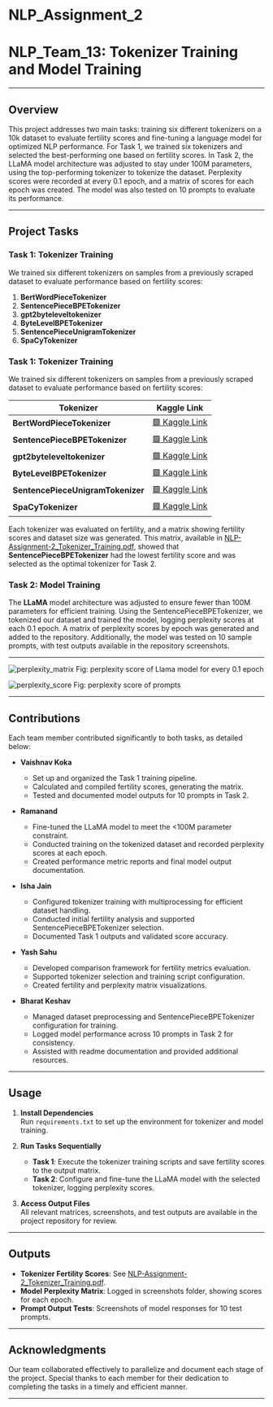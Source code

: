 # NLP_Assignment_2

# NLP_Team_13: Tokenizer Training and Model Training

---

## Overview
This project addresses two main tasks: training six different tokenizers on a 10k dataset to evaluate fertility scores and fine-tuning a language model for optimized NLP performance. For Task 1, we trained six tokenizers and selected the best-performing one based on fertility scores. In Task 2, the LLaMA model architecture was adjusted to stay under 100M parameters, using the top-performing tokenizer to tokenize the dataset. Perplexity scores were recorded at every 0.1 epoch, and a matrix of scores for each epoch was created. The model was also tested on 10 prompts to evaluate its performance.

---

## Project Tasks

### Task 1: Tokenizer Training
We trained six different tokenizers on samples from a previously scraped dataset to evaluate performance based on fertility scores:
1. **BertWordPieceTokenizer**
2. **SentencePieceBPETokenizer**
3. **gpt2byteleveltokenizer**
4. **ByteLevelBPETokenizer**
5. **SentencePieceUnigramTokenizer**
6. **SpaCyTokenizer**

### Task 1: Tokenizer Training
We trained six different tokenizers on samples from a previously scraped dataset to evaluate performance based on fertility scores:

| Tokenizer                        | Kaggle Link                               |
|-----------------------------------|-------------------------------------------|
| **BertWordPieceTokenizer**        | [🟩 Kaggle Link](https://www.kaggle.com/your-kaggle-link) |
| **SentencePieceBPETokenizer**     | [🟩 Kaggle Link](https://www.kaggle.com/your-kaggle-link) |
| **gpt2byteleveltokenizer**        | [🟩 Kaggle Link](https://www.kaggle.com/your-kaggle-link) |
| **ByteLevelBPETokenizer**         | [🟩 Kaggle Link](https://www.kaggle.com/your-kaggle-link) |
| **SentencePieceUnigramTokenizer** | [🟩 Kaggle Link](https://www.kaggle.com/your-kaggle-link) |
| **SpaCyTokenizer**                | [🟩 Kaggle Link](https://www.kaggle.com/your-kaggle-link) |



Each tokenizer was evaluated on fertility, and a matrix showing fertility scores and dataset size was generated. This matrix, available in [NLP-Assignment-2_Tokenizer_Training.pdf](link-to-pdf), showed that **SentencePieceBPETokenizer** had the lowest fertility score and was selected as the optimal tokenizer for Task 2.

### Task 2: Model Training
The **LLaMA** model architecture was adjusted to ensure fewer than 100M parameters for efficient training. Using the SentencePieceBPETokenizer, we tokenized our dataset and trained the model, logging perplexity scores at each 0.1 epoch. A matrix of perplexity scores by epoch was generated and added to the repository. Additionally, the model was tested on 10 sample prompts, with test outputs available in the repository screenshots.

---
![perplexity_matrix](https://github.com/user-attachments/assets/c02a1cbd-03b9-4d43-8539-13379ec494cc)
Fig: perplexity score of Llama model for every 0.1 epoch

![perplexity_score](https://github.com/user-attachments/assets/f1af8dbb-ee0a-40a0-b4cb-f4f0503a6702)
Fig: perplexity score of prompts


 

---

## Contributions

Each team member contributed significantly to both tasks, as detailed below:

- **Vaishnav Koka**
  - Set up and organized the Task 1 training pipeline.
  - Calculated and compiled fertility scores, generating the matrix.
  - Tested and documented model outputs for 10 prompts in Task 2.

- **Ramanand**
  - Fine-tuned the LLaMA model to meet the <100M parameter constraint.
  - Conducted training on the tokenized dataset and recorded perplexity scores at each epoch.
  - Created performance metric reports and final model output documentation.

- **Isha Jain**
  - Configured tokenizer training with multiprocessing for efficient dataset handling.
  - Conducted initial fertility analysis and supported SentencePieceBPETokenizer selection.
  - Documented Task 1 outputs and validated score accuracy.

- **Yash Sahu**
  - Developed comparison framework for fertility metrics evaluation.
  - Supported tokenizer selection and training script configuration.
  - Created fertility and perplexity matrix visualizations.

- **Bharat Keshav**
  - Managed dataset preprocessing and SentencePieceBPETokenizer configuration for training.
  - Logged model performance across 10 prompts in Task 2 for consistency.
  - Assisted with readme documentation and provided additional resources.

---

## Usage

1. **Install Dependencies**  
   Run `requirements.txt` to set up the environment for tokenizer and model training.

2. **Run Tasks Sequentially**  
   - **Task 1**: Execute the tokenizer training scripts and save fertility scores to the output matrix.
   - **Task 2**: Configure and fine-tune the LLaMA model with the selected tokenizer, logging perplexity scores.

3. **Access Output Files**  
   All relevant matrices, screenshots, and test outputs are available in the project repository for review.

---

## Outputs

- **Tokenizer Fertility Scores**: See [NLP-Assignment-2_Tokenizer_Training.pdf](link-to-pdf).
- **Model Perplexity Matrix**: Logged in screenshots folder, showing scores for each epoch.
- **Prompt Output Tests**: Screenshots of model responses for 10 test prompts.

---

## Acknowledgments
Our team collaborated effectively to parallelize and document each stage of the project. Special thanks to each member for their dedication to completing the tasks in a timely and efficient manner.

--- 
